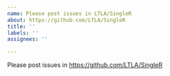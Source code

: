 ```yaml
---
name: Please post issues in LTLA/SingleR
about: https://github.com/LTLA/SingleR
title: ''
labels: ''
assignees: ''

---
```


Please post issues in https://github.com/LTLA/SingleR
